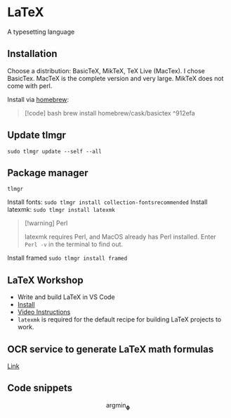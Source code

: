 # LaTeX

A typesetting language

## Installation

Choose a distribution: BasicTeX, MikTeX, TeX Live (MacTex).
I chose BasicTex. MacTeX is the complete version and very large. MikTeX does not come with perl.

Install via [homebrew](homebrew.md): 
> [!code] bash
> brew install homebrew/cask/basictex
^912efa

## Update tlmgr

`sudo tlmgr update --self --all`

## Package manager

`tlmgr`

Install fonts:  `sudo tlmgr install collection-fontsrecommended`
Install latexmk: `sudo tlmgr install latexmk`

> [!warning] Perl
> 
> latexmk requires Perl, and MacOS already has Perl installed.
> Enter `Perl -v` in the terminal to find out.

Install framed `sudo tlmgr install framed`

## LaTeX Workshop

- Write and build LaTeX in VS Code
- [Install](https://github.com/James-Yu/LaTeX-Workshop/wiki/Install)
- [Video Instructions](https://www.youtube.com/watch?v=CmagZthwhaY)
- `latexmk` is required for the default recipe for building LaTeX projects to work.

## OCR service to generate LaTeX math formulas

[Link](https://simpletex.cn/ai/latex_ocr)

## Code snippets

$$\operatorname*{argmin}_\boldsymbol{\phi}$$
